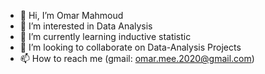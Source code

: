 - 👋 Hi, I’m Omar Mahmoud
- 👀 I’m interested in Data Analysis
- 🌱 I’m currently learning inductive statistic 
- 💞️ I’m looking to collaborate on Data-Analysis Projects
- 📫 How to reach me (gmail: omar.mee.2020@gmail.com)

<!---
OMAR999999999/OMAR999999999 is a ✨ special ✨ repository because its `README.md` (this file) appears on your GitHub profile.
You can click the Preview link to take a look at your changes.
--->
